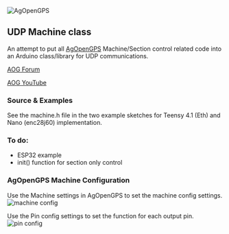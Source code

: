 ![AgOpenGPS](https://github.com/m-elias/AOG-Machine/blob/main/media/agopengps%20name%20logo.png)

## UDP Machine class

An attempt to put all [AgOpenGPS](https://github.com/farmerbriantee/AgOpenGPS/releases) Machine/Section control related code into an Arduino class/library for UDP communications.

[AOG Forum](https://discourse.agopengps.com/)

[AOG YouTube](https://youtube.com/@AgOpenGPS)

### Source & Examples
See the machine.h file in the two example sketches for Teensy 4.1 (Eth) and Nano (enc28j60) implementation.

### To do:
- ESP32 example
- init() function for section only control

### AgOpenGPS Machine Configuration
Use the Machine settings in AgOpenGPS to set the machine config settings.
![machine config](https://github.com/m-elias/AOG-Machine/blob/main/media/aog%20machine%20config.jpg)

Use the Pin config settings to set the function for each output pin.
![pin config](https://github.com/m-elias/AOG-Machine/blob/main/media/aog%20pin%20config.jpg)
